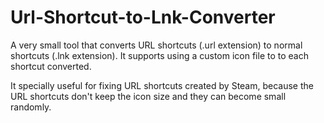 # Url-Shortcut-to-Lnk-Converter
A very small tool that converts URL shortcuts (.url extension) to normal shortcuts (.lnk extension). It supports using a custom icon file to to each shortcut converted.

It specially useful for fixing URL shortcuts created by Steam, because the URL shortcuts don't keep the icon size and they can become small randomly.
